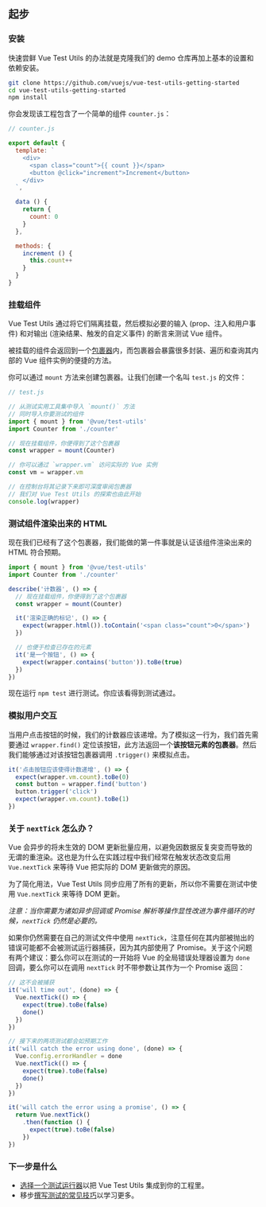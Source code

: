 ## 起步

### 安装

快速尝鲜 Vue Test Utils 的办法就是克隆我们的 demo 仓库再加上基本的设置和依赖安装。

``` bash
git clone https://github.com/vuejs/vue-test-utils-getting-started
cd vue-test-utils-getting-started
npm install
```

你会发现该工程包含了一个简单的组件 `counter.js`：

```js
// counter.js

export default {
  template: `
    <div>
      <span class="count">{{ count }}</span>
      <button @click="increment">Increment</button>
    </div>
  `,

  data () {
    return {
      count: 0
    }
  },

  methods: {
    increment () {
      this.count++
    }
  }
}
```

### 挂载组件

Vue Test Utils 通过将它们隔离挂载，然后模拟必要的输入 (prop、注入和用户事件) 和对输出 (渲染结果、触发的自定义事件) 的断言来测试 Vue 组件。

被挂载的组件会返回到一个[包裹器](../api/wrapper/)内，而包裹器会暴露很多封装、遍历和查询其内部的 Vue 组件实例的便捷的方法。

你可以通过 `mount` 方法来创建包裹器。让我们创建一个名叫 `test.js` 的文件：

```js
// test.js

// 从测试实用工具集中导入 `mount()` 方法
// 同时导入你要测试的组件
import { mount } from '@vue/test-utils'
import Counter from './counter'

// 现在挂载组件，你便得到了这个包裹器
const wrapper = mount(Counter)

// 你可以通过 `wrapper.vm` 访问实际的 Vue 实例
const vm = wrapper.vm

// 在控制台将其记录下来即可深度审阅包裹器
// 我们对 Vue Test Utils 的探索也由此开始
console.log(wrapper)
```

### 测试组件渲染出来的 HTML

现在我们已经有了这个包裹器，我们能做的第一件事就是认证该组件渲染出来的 HTML 符合预期。

```js
import { mount } from '@vue/test-utils'
import Counter from './counter'

describe('计数器', () => {
  // 现在挂载组件，你便得到了这个包裹器
  const wrapper = mount(Counter)

  it('渲染正确的标记', () => {
    expect(wrapper.html()).toContain('<span class="count">0</span>')
  })

  // 也便于检查已存在的元素
  it('是一个按钮', () => {
    expect(wrapper.contains('button')).toBe(true)
  })
})
```

现在运行 `npm test` 进行测试。你应该看得到测试通过。

### 模拟用户交互

当用户点击按钮的时候，我们的计数器应该递增。为了模拟这一行为，我们首先需要通过 `wrapper.find()` 定位该按钮，此方法返回一个**该按钮元素的包裹器**。然后我们能够通过对该按钮包裹器调用 `.trigger()` 来模拟点击。

```js
it('点击按钮应该使得计数递增', () => {
  expect(wrapper.vm.count).toBe(0)
  const button = wrapper.find('button')
  button.trigger('click')
  expect(wrapper.vm.count).toBe(1)
})
```

### 关于 `nextTick` 怎么办？

Vue 会异步的将未生效的 DOM 更新批量应用，以避免因数据反复突变而导致的无谓的重渲染。这也是为什么在实践过程中我们经常在触发状态改变后用 `Vue.nextTick` 来等待 Vue 把实际的 DOM 更新做完的原因。

为了简化用法，Vue Test Utils 同步应用了所有的更新，所以你不需要在测试中使用 `Vue.nextTick` 来等待 DOM 更新。

*注意：当你需要为诸如异步回调或 Promise 解析等操作显性改进为事件循环的时候，`nextTick` 仍然是必要的。*

如果你仍然需要在自己的测试文件中使用 `nextTick`，注意任何在其内部被抛出的错误可能都不会被测试运行器捕获，因为其内部使用了 Promise。关于这个问题有两个建议：要么你可以在测试的一开始将 Vue 的全局错误处理器设置为 `done` 回调，要么你可以在调用 `nextTick` 时不带参数让其作为一个 Promise 返回：

```js
// 这不会被捕获
it('will time out', (done) => {
  Vue.nextTick(() => {
    expect(true).toBe(false)
    done()
  })
})

// 接下来的两项测试都会如预期工作
it('will catch the error using done', (done) => {
  Vue.config.errorHandler = done
  Vue.nextTick(() => {
    expect(true).toBe(false)
    done()
  })
})

it('will catch the error using a promise', () => {
  return Vue.nextTick()
    .then(function () {
      expect(true).toBe(false)
    })
})
```

### 下一步是什么

- [选择一个测试运行器](./choosing-a-test-runner.md)以把 Vue Test Utils 集成到你的工程里。
- 移步[撰写测试的常见技巧](./common-tips.md)以学习更多。
